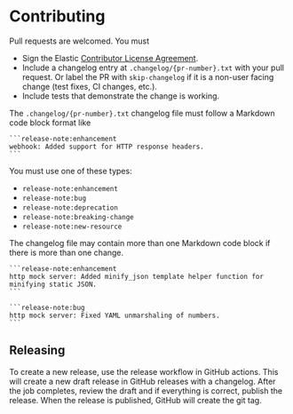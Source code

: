 # Contributing

Pull requests are welcomed. You must

- Sign the Elastic [Contributor License Agreement](https://www.elastic.co/contributor-agreement).
- Include a changelog entry at `.changelog/{pr-number}.txt` with your pull
  request. Or label the PR with `skip-changelog` if it is a non-user facing
  change (test fixes, CI changes, etc.).
- Include tests that demonstrate the change is working.

The `.changelog/{pr-number}.txt` changelog file must follow a Markdown code
block format like

~~~
```release-note:enhancement
webhook: Added support for HTTP response headers.
```
~~~

You must use one of these types:

- `release-note:enhancement`
- `release-note:bug`
- `release-note:deprecation`
- `release-note:breaking-change`
- `release-note:new-resource`

The changelog file may contain more than one Markdown code block if there is
more than one change.

~~~
```release-note:enhancement
http mock server: Added minify_json template helper function for minifying static JSON.
```

```release-note:bug
http mock server: Fixed YAML unmarshaling of numbers.
```
~~~

## Releasing

To create a new release, use the release workflow in GitHub actions. This will create a new draft
release in GitHub releases with a changelog. After the job completes, review the draft and if
everything is correct, publish the release. When the release is published, GitHub will create the
git tag.
